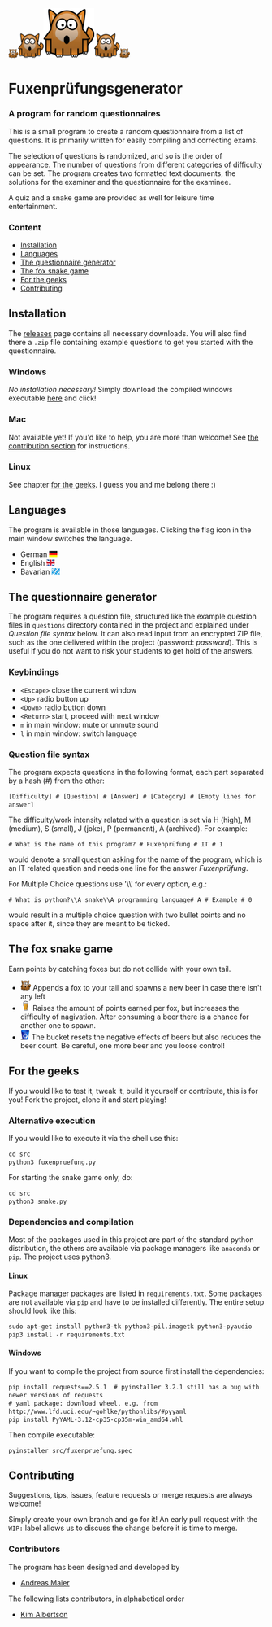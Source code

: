 <img src="src/images/fox.png" width="19"><img src="src/images/fox.png" width="50"><img src="src/images/fox.png" width="100"><img src="src/images/fox.png" width="50"><img src="src/images/fox.png" width="20">


# Fuxenprüfungsgenerator

### A program for random questionnaires

This is a small program to create a random questionnaire from a list of questions. It is primarily written for easily compiling and correcting exams.

The selection of questions is randomized, and so is the order of appearance. The number of questions from different categories of difficulty can be set. The program creates two formatted text documents, the solutions for the examiner and the questionnaire for the examinee.

A quiz and a snake game are provided as well for leisure time entertainment.

### Content
* [Installation](#installation)
* [Languages](#languages)
* [The questionnaire generator](#the-questionnaire-generator)
* [The fox snake game](#the-fox-snake-game)
* [For the geeks](#for-the-geeks)
* [Contributing](#contributing)



## Installation
The [releases](https://github.com/andb0t/Fuxenpruefung/releases) page contains all necessary downloads. You will also find there a `.zip` file containing example questions to get you started with the questionnaire.

### Windows
*No installation necessary!* Simply download the compiled windows executable [here](https://github.com/andb0t/Fuxenpruefung/releases) and click!

### Mac
Not available yet! If you'd like to help, you are more than welcome! See [the contribution section](#contributing) for instructions.

### Linux
See chapter [for the geeks](#for-the-geeks). I guess you and me belong there :)



## Languages
The program is available in those languages. Clicking the flag icon in the main window switches the language.
* German <img src="src/images/ger.png" height="12">
* English <img src="src/images/eng.png" height="12">
* Bavarian <img src="src/images/bay.png" height="12">


## The questionnaire generator
The program requires a question file, structured like the example question files in `questions` directory contained in the project and explained under *Question file syntax* below. It can also read input from an encrypted ZIP file, such as the one delivered within the project (password: *password*). This is useful if you do not want to risk your students to get hold of the answers.




### Keybindings
* `<Escape>`    close the current window
* `<Up>`        radio button up
* `<Down>`      radio button down
* `<Return>`    start, proceed with next window
* `m`           in main window: mute or unmute sound
* `l`           in main window: switch language




### Question file syntax
The program expects questions in the following format, each part separated by a hash (#) from the other:
```
[Difficulty] # [Question] # [Answer] # [Category] # [Empty lines for answer]
```
The difficulty/work intensity related with a question is set via H (high), M (medium), S (small), J (joke), P (permanent), A (archived). For example:
```
# What is the name of this program? # Fuxenprüfung # IT # 1
```
would denote a small question asking for the name of the program, which is an IT related question and needs one line for the answer *Fuxenprüfung*.

For Multiple Choice questions use '\\\\' for every option, e.g.:
```
# What is python?\\A snake\\A programming language# A # Example # 0
```
would result in a multiple choice question with two bullet points and no space after it, since they are meant to be ticked.



## The fox snake game
Earn points by catching foxes but do not collide with your own tail.

* <img src="src/images/fox.png" height="20"> Appends a fox to your tail and spawns a new beer in case there isn't any left
* <img src="src/images/beer.png" height="20"> Raises the amount of points earned per fox, but increases the difficulty of nagivation. After consuming a beer there is a chance for another one to spawn.
* <img src="src/images/bucket.png" height="20"> The bucket resets the negative effects of beers but also reduces the beer count. Be careful, one more beer and you loose control!





## For the geeks
If you would like to test it, tweak it, build it yourself or contribute, this is for you! Fork the project, clone it and start playing!

### Alternative execution
If you would like to execute it via the shell use this:
```shell
cd src
python3 fuxenpruefung.py
```
For starting the snake game only, do:
```shell
cd src
python3 snake.py
```

### Dependencies and compilation
Most of the packages used in this project are part of the standard python distribution, the others are available via package managers like `anaconda` or `pip`. The project uses python3.

#### Linux
Package manager packages are listed in `requirements.txt`. Some packages are not available via `pip` and have to be installed differently. The entire setup should look like this:
```shell
sudo apt-get install python3-tk python3-pil.imagetk python3-pyaudio
pip3 install -r requirements.txt
```

#### Windows
If you want to compile the project from source first install the dependencies:
```shell
pip install requests==2.5.1  # pyinstaller 3.2.1 still has a bug with newer versions of requests
# yaml package: download wheel, e.g. from http://www.lfd.uci.edu/~gohlke/pythonlibs/#pyyaml
pip install PyYAML-3.12-cp35-cp35m-win_amd64.whl
```
Then compile executable:
```shell
pyinstaller src/fuxenpruefung.spec
```




## Contributing
Suggestions, tips, issues, feature requests or merge requests are always welcome!

Simply create your own branch and go for it! An early pull request with the `WIP:` label allows us to discuss the change before it is time to merge.

### Contributors
The program has been designed and developed by
* [Andreas Maier](https://github.com/andb0t)

The following lists contributors, in alphabetical order
* [Kim Albertson](https://github.com/ashlaban)
